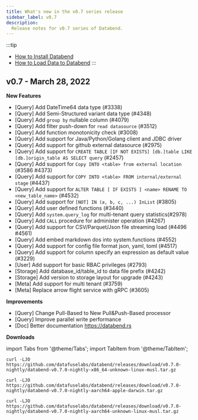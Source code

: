 ```yaml
---
title: What's new in the v0.7 series release
sidebar_label: v0.7
description:
  Release notes for v0.7 series of Databend.
---
```


:::tip
* [How to Install Databend](/doc/deploy)
* [How to Load Data to Databend](/doc/load-data)
:::

## v0.7 - March 28, 2022

**New Features**
* [Query] Add DateTime64 data type  (#3338)
* [Query] Add Semi-Structured variant data type (#4348)
* [Query] Add `group by` nullable column (#4079)
* [Query] Add filter push-down for `read datasource` (#3512)
* [Query] Add function monotonicity check (#3008)
* [Query] Add support for Java/Python/Golang client and JDBC driver
* [Query] Add support for github external datasource (#2975)
* [Query] Add support for `CREATE TABLE [IF NOT EXISTS] [db.]table LIKE [db.]origin_table AS SELECT query` (#2457)
* [Query] Add support for `Copy INTO <table> from external location` (#3586 #4373)
* [Query] Add support for `COPY INTO <table> FROM internal/external stage` (#4437)
* [Query] Add support for `ALTER TABLE [ IF EXISTS ] <name> RENAME TO <new_table_name>` (#4532)
* [Query] Add support for `[NOT] IN (a, b, c, ...) InList` (#3805)
* [Query] Add user defined functions (#3440)
* [Query] Add `system.query_log` for multi-tenant query statistics(#2978)
* [Query] Add `CALL` procedure for administer operation  (#4267)
* [Query] Add support for CSV/Parquet/Json file streaming load (#4496 #4561)
* [Query] Add embed markdown dos into system.functions (#4552)
* [Query] Add support for config file format json, yaml, toml (#4517)
* [Query] Add support for column specify an expression as default value (#3229)
* [User] Add support for basic RBAC privileges (#2793)
* [Storage] Add database_id/table_id to data file prefix (#4242)
* [Storage] Add version to storage layout for upgrade (#4243)
* [Meta] Add support for multi tenant (#3759)
* [Meta] Replace arrow flight service with gRPC (#3605)

**Improvements**
* [Query] Change Pull-Based to New Pull&Push-Based processor
* [Query] Improve parallel write performance
* [Doc] Better documentation https://databend.rs

**Downloads**

import Tabs from '@theme/Tabs';
import TabItem from '@theme/TabItem';

<Tabs groupId="operating-systems">
<TabItem value="linux" label="Linux">

```shell
curl -LJO https://github.com/datafuselabs/databend/releases/download/v0.7.0-nightly/databend-v0.7.0-nightly-x86_64-unknown-linux-musl.tar.gz
```

</TabItem>
<TabItem value="mac" label="MacOS">

```shell
curl -LJO https://github.com/datafuselabs/databend/releases/download/v0.7.0-nightly/databend-v0.7.0-nightly-aarch64-apple-darwin.tar.gz
```

</TabItem>

<TabItem value="arm" label="Arm">

```shell
curl -LJO https://github.com/datafuselabs/databend/releases/download/v0.7.0-nightly/databend-v0.7.0-nightly-aarch64-unknown-linux-musl.tar.gz
```

</TabItem>
</Tabs>

